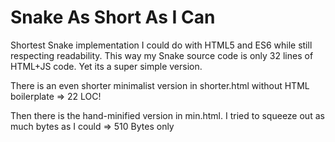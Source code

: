 # Snake As Short As I Can

Shortest Snake implementation I could do with HTML5 and ES6 while still respecting readability.
This way my Snake source code is only 32 lines of HTML+JS code. Yet its a super simple version.

There is an even shorter minimalist version in shorter.html without HTML boilerplate => 22 LOC!

Then there is the hand-minified version in min.html. I tried to squeeze out as much bytes as I could => 510 Bytes only
